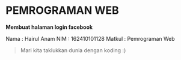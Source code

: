 # PEMROGRAMAN WEB

**Membuat halaman login facebook**

Nama : Hairul Anam
NIM : 162410101128
Matkul : Pemrograman Web

> Mari kita taklukkan dunia dengan koding :)